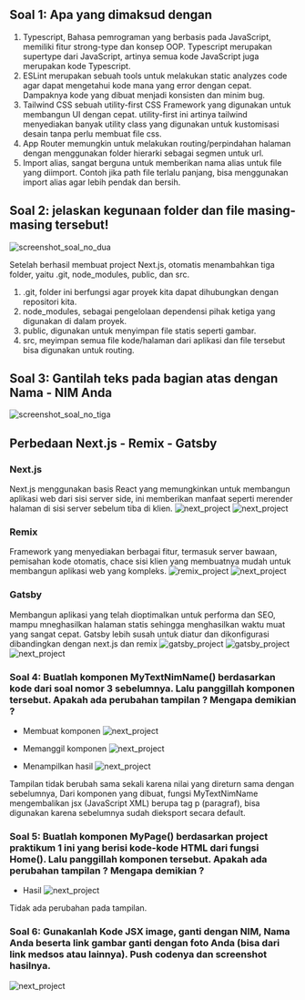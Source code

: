 ## Soal 1: Apa yang dimaksud dengan

1. Typescript, Bahasa pemrograman yang berbasis pada JavaScript, memiliki fitur strong-type dan konsep OOP. Typescript merupakan supertype dari JavaScript, artinya semua kode JavaScript juga merupakan kode Typescript.
2. ESLint merupakan sebuah tools untuk melakukan static analyzes code agar dapat mengetahui kode mana yang error dengan cepat. Dampaknya kode yang dibuat menjadi konsisten dan minim bug.
3. Tailwind CSS sebuah utility-first CSS Framework yang digunakan untuk membangun UI dengan cepat. utility-first ini artinya tailwind menyediakan banyak utility class yang digunakan untuk kustomisasi desain tanpa perlu membuat file css.
4. App Router memungkin untuk melakukan routing/perpindahan halaman dengan menggunakan folder hierarki sebagai segmen untuk url.
5. Import alias, sangat berguna untuk memberikan nama alias untuk file yang diimport. Contoh jika path file terlalu panjang, bisa menggunakan import alias agar lebih pendak dan bersih.

## Soal 2: jelaskan kegunaan folder dan file masing-masing tersebut!

![screenshot_soal_no_dua](assets-report/soal_dua.png)

Setelah berhasil membuat project Next.js, otomatis menambahkan tiga folder, yaitu .git, node_modules, public, dan src.

1. .git, folder ini berfungsi agar proyek kita dapat dihubungkan dengan repositori kita.
2. node_modules, sebagai pengelolaan dependensi pihak ketiga yang digunakan di dalam proyek.
3. public, digunakan untuk menyimpan file statis seperti gambar.
4. src, meyimpan semua file kode/halaman dari aplikasi dan file tersebut bisa digunakan untuk routing.

## Soal 3: Gantilah teks pada bagian atas dengan Nama - NIM Anda
![screenshot_soal_no_tiga](assets-report/soal_tiga.png)

## Perbedaan Next.js - Remix - Gatsby

### Next.js

Next.js menggunakan basis React yang memungkinkan untuk membangun aplikasi web dari sisi server side, ini memberikan manfaat seperti merender halaman di sisi server sebelum tiba di klien.
![next_project](assets-report/create_next_project.png)
![next_project](assets-report/run_next.png)

### Remix

Framework yang menyediakan berbagai fitur, termasuk server bawaan, pemisahan kode otomatis, chace sisi klien yang membuatnya mudah untuk membangun aplikasi web yang kompleks.
![remix_project](assets-report/create_remix_project.png)
![next_project](assets-report/run_remix.png)


### Gatsby

Membangun aplikasi yang telah dioptimalkan untuk performa dan SEO, mampu mneghasilkan halaman statis sehingga menghasilkan waktu muat yang sangat cepat. Gatsby lebih susah untuk diatur dan dikonfigurasi dibandingkan dengan next.js dan remix
![gatsby_project](assets-report/create_gatsby_project_satu.png)
![gatsby_project](assets-report/create_gatsby_project_dua.png)
![next_project](assets-report/run_gatsby.png)

### Soal 4: Buatlah komponen MyTextNimName() berdasarkan kode dari soal nomor 3 sebelumnya. Lalu panggillah komponen tersebut. Apakah ada perubahan tampilan ? Mengapa demikian ?

- Membuat komponen
![next_project](assets-report/code.png)

- Memanggil komponen
![next_project](assets-report/call_component.png)

- Menampilkan hasil
![next_project](assets-report/prakrikum_5.png)

Tampilan tidak berubah sama sekali karena nilai yang direturn sama dengan sebelumnya, Dari komponen yang dibuat, fungsi MyTextNimName mengembalikan jsx (JavaScript XML) berupa tag p (paragraf), bisa digunakan karena sebelumnya sudah dieksport secara default.


### Soal 5: Buatlah komponen MyPage() berdasarkan project praktikum 1 ini yang berisi kode-kode HTML dari fungsi Home(). Lalu panggillah komponen tersebut. Apakah ada perubahan tampilan ? Mengapa demikian ?

- Hasil
![next_project](assets-report/soal_5.png)

Tidak ada perubahan pada tampilan.

### Soal 6: Gunakanlah Kode JSX image, ganti dengan NIM, Nama Anda beserta link gambar ganti dengan foto Anda (bisa dari link medsos atau lainnya). Push codenya dan screenshot hasilnya.
![next_project](assets-report/profile_image.png)